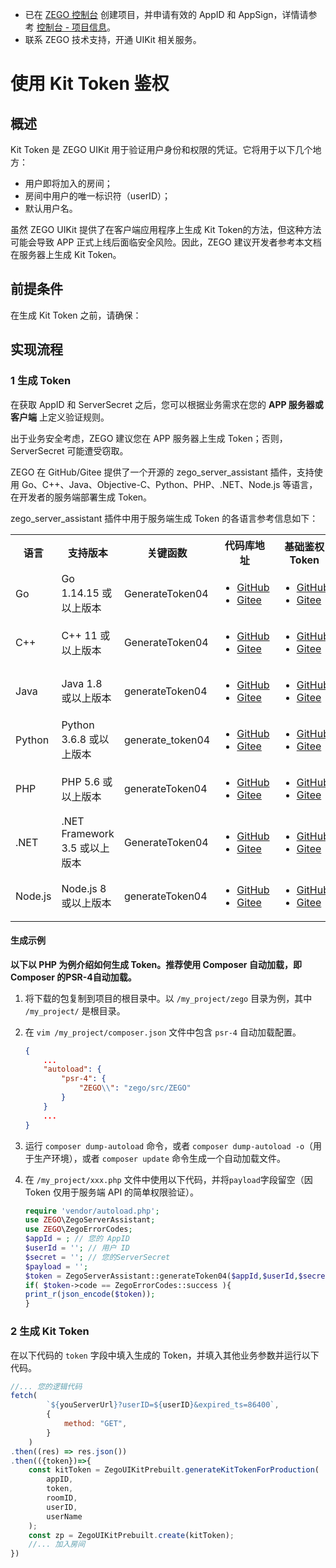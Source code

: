 - 已在 [ZEGO 控制台](https://console.zego.im) 创建项目，并申请有效的 AppID 和 AppSign，详情请参考 [控制台 - 项目信息](https://doc-zh.zego.im/article/12107)。
- 联系 ZEGO 技术支持，开通 UIKit 相关服务。

# 使用 Kit Token 鉴权


## 概述

Kit Token 是 ZEGO UIKit 用于验证用户身份和权限的凭证。它将用于以下几个地方：
- 用户即将加入的房间；
- 房间中用户的唯一标识符（userID）；
- 默认用户名。

虽然 ZEGO UIKit 提供了在客户端应用程序上生成 Kit Token的方法，但这种方法可能会导致 APP 正式上线后面临安全风险。因此，ZEGO 建议开发者参考本文档在服务器上生成 Kit Token。

## 前提条件

在生成 Kit Token 之前，请确保：
<CreateAccountAndServices/>


## 实现流程

### 1 生成 Token

在获取 AppID 和 ServerSecret 之后，您可以根据业务需求在您的 **APP 服务器或客户端** 上定义验证规则。

<Warning title="注意">
出于业务安全考虑，ZEGO 建议您在 APP 服务器上生成 Token；否则，ServerSecret 可能遭受窃取。
</Warning>

ZEGO 在 GitHub/Gitee 提供了一个开源的 zego_server_assistant 插件，支持使用 Go、C++、Java、Objective-C、Python、PHP、.NET、Node.js 等语言，在开发者的服务端部署生成 Token。

zego_server_assistant 插件中用于服务端生成 Token 的各语言参考信息如下：

<table>
<tbody><tr>
<th>语言</th>
<th>支持版本</th>
<th>关键函数</th>
<th>代码库地址</th>
<th>基础鉴权 Token</th>
</tr>
<tr>
<td>Go</td>
<td>Go 1.14.15 或以上版本</td>
<td>GenerateToken04</td>
<td><ul><li><a target="_blank" href="https://github.com/zegoim/zego_server_assistant/tree/release/github/token/go/src/token04">GitHub</a></li><li><a target="_blank" href="https://gitee.com/zegodev_admin/zego_server_assistant/tree/release/github/token/go/src/token04">Gitee</a></li></ul></td>
<td><ul><li><a target="_blank" href="https://github.com/zegoim/zego_server_assistant/blob/release/github/token/go/sample/token04/sample-base.go">GitHub</a></li><li><a target="_blank" href="https://gitee.com/zegodev_admin/zego_server_assistant/blob/release/github/token/go/sample/token04/sample-base.go">Gitee</a></li></ul></td>
</tr>
<tr>
<td>C++</td>
<td>C++ 11 或以上版本</td>
<td>GenerateToken04</td>
<td><ul><li><a target="_blank" href="https://github.com/zegoim/zego_server_assistant/blob/release/github/token/c%2B%2B/token04">GitHub</a></li><li><a target="_blank" href="https://gitee.com/zegodev_admin/zego_server_assistant/tree/release/github/token/c++/token04">Gitee</a></li></ul></td>
<td><ul><li><a target="_blank" href="https://github.com/zegoim/zego_server_assistant/blob/release/github/token/c%2B%2B/token04/sample/demo/main.cc">GitHub</a></li><li><a target="_blank" href="https://gitee.com/zegodev_admin/zego_server_assistant/blob/release/github/token/c%2B%2B/token04/sample/demo/main.cc">Gitee</a></li></ul></td>
</tr>
<tr>
<td>Java</td>
<td>Java 1.8 或以上版本</td>
<td>generateToken04</td>
<td><ul><li><a target="_blank" href="https://github.com/zegoim/zego_server_assistant/tree/release/github/token/java/token04">GitHub</a></li><li><a target="_blank" href="https://gitee.com/zegodev_admin/zego_server_assistant/tree/release/github/token/java/token04">Gitee</a></li></ul></td>
<td><ul><li><a target="_blank" href="https://github.com/zegoim/zego_server_assistant/blob/release/github/token/java/token04/src/im/zego/serverassistant/sample/Token04SampleBase.java">GitHub</a></li><li><a target="_blank" href="https://gitee.com/zegodev_admin/zego_server_assistant/blob/release/github/token/java/token04/src/im/zego/serverassistant/sample/Token04SampleBase.java">Gitee</a></li></ul></td>
</tr>
<tr>
<td>Python</td>
<td>Python 3.6.8 或以上版本</td>
<td>generate_token04</td>
<td><ul><li><a target="_blank" href="https://github.com/zegoim/zego_server_assistant/tree/release/github/token/python/token04">GitHub</a></li><li><a target="_blank" href="https://gitee.com/zegodev_admin/zego_server_assistant/tree/release/github/token/python/token04">Gitee</a></li></ul></td>
<td><ul><li><a target="_blank" href="https://github.com/zegoim/zego_server_assistant/blob/release/github/token/python/token04/test/base_sample.py">GitHub</a></li><li><a target="_blank" href="https://gitee.com/zegodev_admin/zego_server_assistant/blob/release/github/token/python/token04/test/base_sample.py">Gitee</a></li></ul></td>
</tr>
<tr>
<td>PHP</td>
<td>PHP 5.6 或以上版本</td>
<td>generateToken04</td>
<td><ul><li><a target="_blank" href="https://github.com/zegoim/zego_server_assistant/tree/release/github/token/php/token04">GitHub</a></li><li><a target="_blank" href="https://gitee.com/zegodev_admin/zego_server_assistant/tree/release/github/token/php/token04">Gitee</a></li></ul></td>
<td><ul><li><a target="_blank" href="https://github.com/zegoim/zego_server_assistant_php/blob/main/test/test.php">GitHub</a></li><li><a target="_blank" href="https://gitee.com/zegodev_admin/zego_server_assistant/blob/release/github/token/php/token04/test/test.php">Gitee</a></li></ul></td>
</tr>
<tr>
<td>.NET</td>
<td>.NET Framework 3.5 或以上版本</td>
<td>GenerateToken04</td>
<td><ul><li><a target="_blank" href="https://github.com/zegoim/zego_server_assistant/tree/release/github/token/.net/token04">GitHub</a></li><li><a target="_blank" href="https://gitee.com/zegodev_admin/zego_server_assistant/tree/release/github/token/.net/token04">Gitee</a></li></ul></td>
<td><ul><li><a target="_blank" href="https://github.com/zegoim/zego_server_assistant/blob/feature/token04/token/.net/token04/demo/WindowsFormsApp1/Form1.cs">GitHub</a></li><li><a target="_blank" href="https://gitee.com/zegodev_admin/zego_server_assistant/blob/feature/token04/token/.net/token04/demo/WindowsFormsApp1/Form1.cs">Gitee</a></li></ul></td>
</tr>
<tr>
<td>Node.js</td>
<td>Node.js 8 或以上版本</td>
<td>generateToken04</td>
<td><ul><li><a target="_blank" href="https://github.com/zegoim/zego_server_assistant/tree/release/github/token/nodejs/token04">GitHub</a></li><li><a target="_blank" href="https://gitee.com/zegodev_admin/zego_server_assistant/tree/release/github/token/nodejs/token04">Gitee</a></li></ul></td>
<td><ul><li><a target="_blank" href="https://github.com/zegoim/zego_server_assistant/blob/release/github/token/nodejs/token04/sample/sample-base.js">GitHub</a></li><li><a target="_blank" href="https://gitee.com/zegodev_admin/zego_server_assistant/blob/release/github/token/nodejs/token04/sample/sample-base.js">Gitee</a></li></ul></td>
</tr>
</tbody></table>

#### 生成示例

**以下以 PHP 为例介绍如何生成 Token。推荐使用 Composer 自动加载，即 Composer 的PSR-4自动加载。**

1. 将下载的包复制到项目的根目录中。以 `/my_project/zego` 目录为例，其中 `/my_project/` 是根目录。

2. 在 `vim /my_project/composer.json` 文件中包含 `psr-4` 自动加载配置。

    ```json
    {
        ...
        "autoload": {
            "psr-4": {
                "ZEGO\\": "zego/src/ZEGO"
            }
        }
        ...
    }
    ```

3. 运行 `composer dump-autoload` 命令，或者 `composer dump-autoload -o`（用于生产环境），或者 `composer update` 命令生成一个自动加载文件。

4. 在 `/my_project/xxx.php` 文件中使用以下代码，并将`payload`字段留空（因 Token 仅用于服务端 API 的简单权限验证）。

    ```php
    require 'vendor/autoload.php';
    use ZEGO\ZegoServerAssistant;
    use ZEGO\ZegoErrorCodes;
    $appId = ; // 您的 AppID
    $userId = ''; // 用户 ID
    $secret = ''; // 您的ServerSecret
    $payload = '';
    $token = ZegoServerAssistant::generateToken04($appId,$userId,$secret,3600,$payload);
    if( $token->code == ZegoErrorCodes::success ){
    print_r(json_encode($token));
    }
    ```

### 2 生成 Kit Token

在以下代码的 `token` 字段中填入生成的 Token，并填入其他业务参数并运行以下代码。

```js
//... 您的逻辑代码
fetch(
        `${youServerUrl}?userID=${userID}&expired_ts=86400`,
        {
            method: "GET",
        }
    )
.then((res) => res.json())
.then(({token})=>{
    const kitToken = ZegoUIKitPrebuilt.generateKitTokenForProduction(
        appID,
        token,
        roomID,
        userID,
        userName
    );
    const zp = ZegoUIKitPrebuilt.create(kitToken);
    //... 加入房间
})
```

<Content />